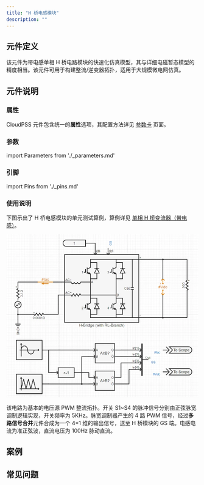 ```yaml
---
title: "H 桥电感模块"
description: ""
---
```


## 元件定义

该元件为带电感单相 H 桥电路模块的快速化仿真模型，其与详细电磁暂态模型的精度相当。该元件可用于构建整流/逆变器拓扑，适用于大规模微电网仿真。

## 元件说明

### 属性

CloudPSS 元件包含统一的**属性**选项，其配置方法详见 [参数卡](docs/documents/software/10-xstudio/20-simstudio/40-workbench/20-function-zone/30-design-tab/30-param-panel/index.md) 页面。

### 参数

import Parameters from './_parameters.md'

<Parameters/>

### 引脚

import Pins from './_pins.md'

<Pins/>

### 使用说明

下图示出了 H 桥电感模块的单元测试算例，算例详见 [单相 H 桥变流器（带电感）](https://cloudpss.net/model/CloudPSS/HLM)。

![单元测试图](./单元测试.png)

该电路为基本的电压源 PWM 整流拓扑。开关 S1\~S4 的脉冲信号分别由正弦脉宽调制逻辑实现，开关频率为 5KHz。脉宽调制器产生的 4 路 PWM 信号，经过**多路信号合并**元件合成为一个 4\*1 维的输出信号，送至 H 桥模块的 GS 端。电感电流为准正弦波，直流电压为 100Hz 脉动直流。

## 案例

## 常见问题
